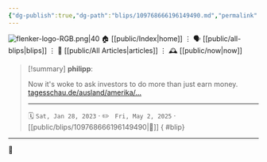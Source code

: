 ```yaml
---
{"dg-publish":true,"dg-path":"blips/109768666196149490.md","permalink":"/blips/109768666196149490/","title":"philipp on mastodon @ 2023-01-28"}
---
```



<div class="transclusion internal-embed is-loaded"><div class="markdown-embed">




![flenker-logo-RGB.png|40](/img/user/attachments/flenker-logo-RGB.png)
🏠 [[public/Index\|home]]  ⋮ 🗣️ [[public/all-blips\|blips]] ⋮  📝 [[public/All Articles\|articles]]  ⋮ 🕰️ [[public/now\|now]]


</div></div>


> [!summary] **philipp**:
>
> Now it's woke to ask investors to do more than just earn money. [tagesschau.de/ausland/amerika/…](https://www.tagesschau.de/ausland/amerika/republikaner-kulturkampf-finanzwirtschaft-101.html)
> - - -
>
> 🗓️ <code>Sat, Jan 28, 2023</code>  · ✏️ <code> Fri, May 2, 2025</code>  · [[public/blips/109768666196149490\|🔗]]
{ #blip}


- - -

 👾
